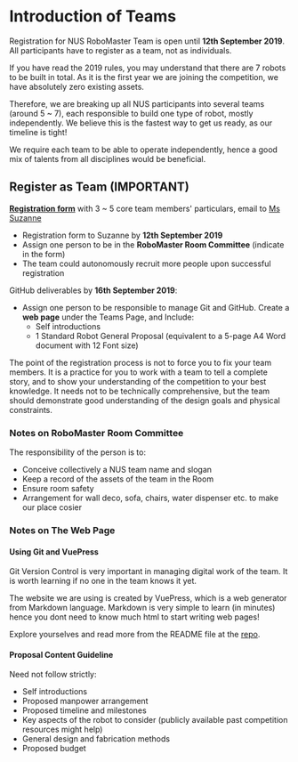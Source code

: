 # Introduction of Teams

Registration for NUS RoboMaster Team is open until __12th September 2019__. All participants have to register as a team, not as individuals. 

If you have read the 2019 rules, you may understand that there are 7 robots to be built in total. As it is the first year we are joining the competition, we have absolutely zero existing assets.

Therefore, we are breaking up all NUS participants into several teams (around 5 ~ 7), each responsible to build one type of robot, mostly independently. We believe this is the fastest way to get us ready, as our timeline is tight!

We require each team to be able to operate independently, hence a good mix of talents from all disciplines would be beneficial.

## Register as Team (IMPORTANT)
[__Registration form__](./assets/RoboMaster_Team_Registration.doc) with 3 ~ 5 core team members' particulars, email to [Ms Suzanne](mailto:engkohs@nus.edu.sg)
- Registration form to Suzanne by __12th September 2019__
- Assign one person to be in the __RoboMaster Room Committee__ (indicate in the form)
- The team could autonomously recruit more people upon successful registration


GitHub deliverables by  __16th September 2019__:

- Assign one person to be responsible to manage Git and GitHub. Create a __web page__ under the Teams Page, and Include:
    - Self introductions
    - 1 Standard Robot General Proposal (equivalent to a 5-page A4 Word document with 12 Font size)

The point of the registration process is not to force you to fix your team members. It is a practice for you to work with a team to tell a complete story, and to show your understanding of the competition to your best knowledge. It needs not to be technically comprehensive, but the team should demonstrate good understanding of the design goals and physical constraints.

### Notes on RoboMaster Room Committee

The responsibility of the person is to:
- Conceive collectively a NUS team name and slogan
- Keep a record of the assets of the team in the Room
- Ensure room safety
- Arrangement for wall deco, sofa, chairs, water dispenser etc. to make our place cosier

### Notes on The Web Page

#### Using Git and VuePress

Git Version Control is very important in managing digital work of the team. It is worth learning if no one in the team knows it yet.

The website we are using is created by VuePress, which is a web generator from Markdown language. Markdown is very simple to learn (in minutes) hence you dont need to know much html to start writing web pages!

Explore yourselves and read more from the README file at the [repo](https://github.com/nusrobomaster/nusrobomaster.github.io).


#### Proposal Content Guideline

Need not follow strictly:
- Self introductions
- Proposed manpower arrangement
- Proposed timeline and milestones
- Key aspects of the robot to consider (publicly available past competition resources might help)
- General design and fabrication methods
- Proposed budget


